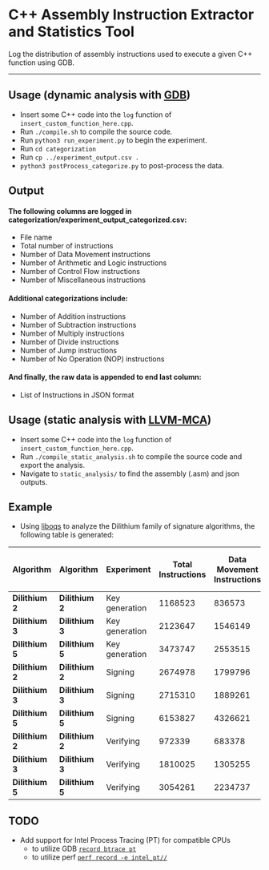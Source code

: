 # C++ Assembly Instruction Extractor and Statistics Tool
Log the distribution of assembly instructions used to execute a given C++ function using GDB.

---
## Usage (dynamic analysis with [GDB](https://sourceware.org/gdb/current/onlinedocs/gdb/Continuing-and-Stepping.html#Continuing-and-Stepping))
- Insert some C++ code into the `log` function of `insert_custom_function_here.cpp`.
- Run `./compile.sh` to compile the source code.
- Run `python3 run_experiment.py` to begin the experiment.
- Run `cd categorization`
- Run `cp ../experiment_output.csv .`
- `python3 postProcess_categorize.py` to post-process the data.

## Output
#### The following columns are logged in categorization/experiment_output_categorized.csv:
- File name
- Total number of instructions
- Number of Data Movement instructions
- Number of Arithmetic and Logic instructions
- Number of Control Flow instructions
- Number of Miscellaneous instructions

#### Additional categorizations include:
- Number of Addition instructions
- Number of Subtraction instructions
- Number of Multiply instructions
- Number of Divide instructions
- Number of Jump instructions
- Number of No Operation (NOP) instructions

#### And finally, the raw data is appended to end last column:
- List of Instructions in JSON format

## Usage (static analysis with [LLVM-MCA](https://llvm.org/docs/CommandGuide/llvm-mca.html))
- Insert some C++ code into the `log` function of `insert_custom_function_here.cpp`.
- Run `./compile_static_analysis.sh` to compile the source code and export the analysis.
- Navigate to `static_analysis/` to find the assembly (.asm) and json outputs.

## Example
- Using [liboqs]() to analyze the Dilithium family of signature algorithms, the following table is generated:

| **Algorithm** | **Algorithm** | **Experiment** | **Total Instructions** | **Data Movement Instructions** | **Arithmetic and Logic Instructions** | **Control Flow Instructions** | **Miscellaneous Instructions** | **Addition Instructions** | **Subtraction Instructions** | **Multiply Instructions** | **Divide Instructions** | **Jump Instructions** | **No Operation (NOP) Instructions** | **Operations** |
|---|---|---|---|---|---|---|---|---|---|---|---|---|---|---|
| **Dilithium 2** | **Dilithium 2** | Key generation | 1168523 | 836573 | 248361 | 70088 | 13501 | 53330 | 9653 | 8705 | 25 | 2116 | 51556 | {'vmovdqa': 592848,…} |
| **Dilithium 3** | **Dilithium 3** | Key generation | 2123647 | 1546149 | 422468 | 132396 | 22634 | 84487 | 14670 | 11719 | 30 | 4457 | 99083 | {'vmovdqa': 1125028,…} |
| **Dilithium 5** | **Dilithium 5** | Key generation | 3473747 | 2553515 | 667874 | 217931 | 34427 | 125486 | 21708 | 18168 | 37 | 5028 | 165926 | {'vmovdqa': 1906439,…} |
| **Dilithium 2** | **Dilithium 2** | Signing | 2674978 | 1799796 | 709544 | 137904 | 27734 | 124610 | 52478 | 98021 | 27 | 9427 | 100542 | {'vmovdqa': 1277311,…} |
| **Dilithium 3** | **Dilithium 3** | Signing | 2715310 | 1889261 | 642247 | 148692 | 35110 | 128148 | 41666 | 71015 | 16 | 9102 | 109103 | {'vmovdqa': 1334412,…} |
| **Dilithium 5** | **Dilithium 5** | Signing | 6153827 | 4326621 | 1422125 | 344772 | 60309 | 248461 | 89755 | 169009 | 39 | 16706 | 259791 | {'vmovdqa': 3198241,…} |
| **Dilithium 2** | **Dilithium 2** | Verifying | 972339 | 683378 | 222453 | 58882 | 7626 | 30495 | 8123 | 13184 | 14 | 2301 | 43808 | {'vmovdqa': 518837,…} |
| **Dilithium 3** | **Dilithium 3** | Verifying | 1810025 | 1305255 | 377052 | 113744 | 13974 | 51053 | 12488 | 19008 | 12 | 3593 | 85996 | {'vmovdqa': 1011224,…} |
| **Dilithium 5** | **Dilithium 5** | Verifying | 3054261 | 2234737 | 600785 | 195749 | 22990 | 79549 | 18408 | 26368 | 18 | 5259 | 149586 | {'vmovdqa': 1749524,…} |

## TODO
- Add support for Intel Process Tracing (PT) for compatible CPUs
  - to utilize GDB [`record btrace pt`](https://sourceware.org/gdb/onlinedocs/gdb/Process-Record-and-Replay.html)
  - to utilize perf [`perf record -e intel_pt//`](https://man7.org/linux/man-pages/man1/perf-intel-pt.1.html)
